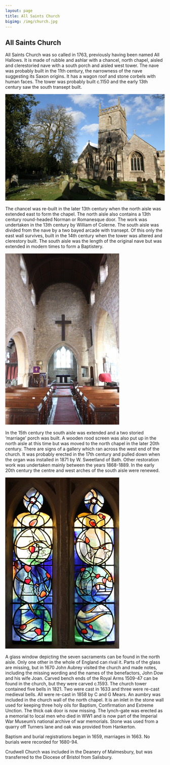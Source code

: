 ```yaml
---
layout: page
title: All Saints Church
bigimg: /img/church.jpg
---
```


## All Saints Church

All Saints Church was so called in 1763, previously having been named All Hallows. It is made of rubble and ashlar with a chancel, north chapel, aisled and clerestoried nave with a south porch and aisled west tower.  The nave was probably built in the 11th century, the narrowness of the nave suggesting its Saxon origins. It has a wagon roof and stone corbels with human faces. The tower was probably built c.1150 and the early 13th century saw the south transept built.

![All Saints Church](/img/church.jpg)


The chancel was re-built in the later 13th century when the north aisle was extended east to form the chapel.  The north aisle also contains a 13th century round-headed Norman or Romanesque door.  The work was undertaken in the 13th century by William of Colerne.  The south aisle was divided from the nave by a two bayed arcade with transept.  Of this only the east wall survives, built in the 14th century when the tower was altered and clerestory built.  The south aisle was the length of the original nave but was extended in modern times to form a Baptistery.

![All Saints Church](/img/church2.jpg)

In the 15th century the south aisle was extended and a two storied ‘marriage’ porch was built. A wooden rood screen was also put up in the north aisle at this time but was moved to the north chapel in the later 20th century.  There are signs of a gallery which ran across the west end of the church. It was probably erected in the 17th century and pulled down when the organ was installed in 1871 by W. Sweetland of Bath.  Other restoration work was undertaken mainly between the years 1868-1889.  In the early 20th century the centre and west arches of the south aisle were renewed.

![All Saints Church](/img/church1.jpg)

A glass window depicting the seven sacraments can be found in the north aisle.  Only one other in the whole of England can rival it.  Parts of the glass are missing, but in 1670 John Aubrey visited the church and made notes, including the missing wording and the names of the benefactors, John Dow and his wife Joan. Carved bench ends of the Royal Arms 1509-47 can be found in the church, but they were carved c.1593. The church tower contained five bells in 1821. Two were cast in 1633 and three were re-cast medieval bells.  All were re-cast in 1858 by C and G Mears.  An aumbry was included in the church wall of the north chapel.  It is an inlet in the stone wall used for keeping three holy oils for Baptism, Confirmation and Extreme Unction.  The thick oak door is now missing. The lynch-gate was erected as a memorial to local men who died in WW1 and is now part of the Imperial War Museum’s national archive of war memorials.  Stone was used from a quarry off Turners lane and oak was provided from Hankerton.



Baptism and burial registrations began in 1659, marriages in 1663. No burials were recorded for 1680-94.



Crudwell Church was included in the Deanery of Malmesbury, but was transferred to the Diocese of Bristol from Salisbury.
